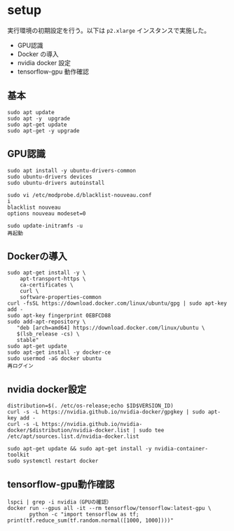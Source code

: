 # setup
実行環境の初期設定を行う。以下は `p2.xlarge` インスタンスで実施した。
- GPU認識
- Docker の導入
- nvidia docker 設定
- tensorflow-gpu 動作確認

## 基本
```shell
sudo apt update
sudo apt -y  upgrade
sudo apt-get update
sudo apt-get -y upgrade
```

## GPU認識
```shell
sudo apt install -y ubuntu-drivers-common
sudo ubuntu-drivers devices
sudo ubuntu-drivers autoinstall

sudo vi /etc/modprobe.d/blacklist-nouveau.conf
i
blacklist nouveau
options nouveau modeset=0

sudo update-initramfs -u
再起動
```

## Dockerの導入
```
sudo apt-get install -y \
    apt-transport-https \
    ca-certificates \
    curl \
    software-properties-common
curl -fsSL https://download.docker.com/linux/ubuntu/gpg | sudo apt-key add -
sudo apt-key fingerprint 0EBFCD88
sudo add-apt-repository \
   "deb [arch=amd64] https://download.docker.com/linux/ubuntu \
   $(lsb_release -cs) \
   stable"
sudo apt-get update
sudo apt-get install -y docker-ce
sudo usermod -aG docker ubuntu
再ログイン
```

## nvidia docker設定
```
distribution=$(. /etc/os-release;echo $ID$VERSION_ID)
curl -s -L https://nvidia.github.io/nvidia-docker/gpgkey | sudo apt-key add -
curl -s -L https://nvidia.github.io/nvidia-docker/$distribution/nvidia-docker.list | sudo tee /etc/apt/sources.list.d/nvidia-docker.list

sudo apt-get update && sudo apt-get install -y nvidia-container-toolkit
sudo systemctl restart docker
```

## tensorflow-gpu動作確認
```
lspci | grep -i nvidia（GPUの確認）
docker run --gpus all -it --rm tensorflow/tensorflow:latest-gpu \
       python -c "import tensorflow as tf; print(tf.reduce_sum(tf.random.normal([1000, 1000])))"
```